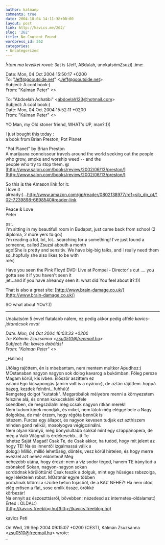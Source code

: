 ```yaml
---
author: kalmanp
comments: true
date: 2004-10-04 14:11:38+00:00
layout: post
link: http://kavics.me/262/
slug: '262'
title: No Content Found
wordpress_id: 262
categories:
- Uncategorized
---
```


_Írtam ma levelket rovat:_ 3at is (Jeff, ABdulah, unokatsómZsuzi)..íme:




Date: Mon, 04 Oct 2004 15:50:17 +0200  
To: "[Jeff@gooutside.net](mailto:Jeff@gooutside.net)" <[Jeff@gooutside.net](mailto:Jeff@gooutside.net)>  
Subject: A cool book:)  
From: "Kalman Peter" <>




To: "Abdoelah Achatibi" <[abdoelah123@hotmail.com](mailto:abdoelah123@hotmail.com)>  
Subject: A cool book:)  
Date: Mon, 04 Oct 2004 15:52:11 +0200  
From: "Kalman Peter" <>




YO Man, my Old stoner friend, WHAT's UP, man?:)))  
  
I just bought this today :  
a book from Brian Preston, Pot Planet   
  
"Pot Planet" by Brian Preston  
A marijuana connoisseur travels around the world seeking out the people who grow, smoke and worship weed -- and the   
people who try to stop them. @ [http://www.salon.com/books/review/2002/06/13/preston/](http://www.salon.com/books/review/2002/06/13/preston/)  
  
So this is the Amason link for it:  
I love it already:)...http://www.amazon.com/gp/reader/0802138977/ref=sib_dp_pt/102-7239898-6698540#reader-link  
  
Peace & Love   
Peter  
  
ps:.  
I'm sitting in my beautifull room in Budapst, just came back from school (2 diploma, 2 more yers to go:)  
I'm reading a lot, lot, lot...searching for a something! I've just found a someone, called Zsuzsi abouth a month   
ago!She is pretty and sensitiv. We have big-big talks, and I really need them so..hopfully she also likes to be with   
me:)  
  
Have you seen the Pink Floyd DVD: Live at Pompei - Director's cut .... you gotta see it if you haven't seen it   
jet...and if you have alreandy seen it: what did You feel about it?:)))  
  
  
That is also a great site: [http://www.brain-damage.co.uk/](http://www.brain-damage.co.uk/)  
  
SO what about YOu?:))




--------------------------------------------------------------------------------------------------------------------------------------------------------------------




Unakatsóm 5 évvel fiatalabb nálem, ez pedig akkor pedig afféle _kavics- jótanácsok rovat_




_Date: Mon, 04 Oct 2004 16:03:33 +0200  
To: Kálmán Zsuzsanna <[zsu0510@freemail.hu](mailto:zsu0510@freemail.hu)>  
Subject: Re: kavics dobálás!  
From: "Kalman Peter" <>_




_Halihó:)  
  
Utólag rajöttem, én is mbebantam, nem mentem multkor Apudhoz:(  
MOstanaban nagyon nagyon sok dolog kavarog a bukómban. Főleg persze Magam körül, kis ívben. Először aszittem ez   
valami Ego kicsapongás (amim volt is a nyáron:), de aztán rájöttem..hoppá bazeg, kezdek felnőni...fuhhúú!  
Remgeteg dolgot "kutatok". Megpróbálok mélyebre menni a környezetem felszíne alá, és onnan kukucskálni kifele   
csendben, de megszólalni még ccsak nagyon ritkán merek!  
Nem tudom kinek mondjak, és miket, nem látok még eléggé bele a Nagy dolgokba, de már érzem, hogy régóta bennük is   
létezem. Furcsa egy állapot, és nagyon kevesen tudjak ezt azthiszem minden gond nélkül, mosolyogva végigcsinálni.   
Nem olyan könnyű, még bonyolultabb sokkal mint egy szappanopera, de még a Való Világnál is érdekesebb...itt Te   
lehetsz Saját Magad! Csak Te, de Csak akkor, ha tudod, hogy mit jelent az hogy TE! Na és innentől izgalmassá válik a   
dolog:) Millió, millió lehetőség, döntés, vesz körül hirtelen, és hogy merre evezzél azt nehéz eldönteni! Még   
nehezebb utána, hogy érezd: nem a víz sodor téged, hanem TE irányítod a csónakot! Sokan, nagyon-nagyon sokan   
sordódnak körülöttünk! Csak teszik a dolguk, mint egy hűséges rabszolga, egy lélektelen robot. MOstmár egyre többen   
próbálnak kitörni a szürke beton tojásból, de a KiÚt NEHÉZ! Ha nem ütöd elég erősen a flat, sose omlik össze, örökké   
körbezár!  
Na ennyit az észoszttásről, bővebben: nézedesd az internetes-oldalamat:) Érted : OLDAL:)  
[http://kavics.freeblog.hu](http://kavics.freeblog.hu)  
  
kavics Peti   
  
On Wed, 29 Sep 2004 09:15:07 +0200 (CEST), Kálmán Zsuzsanna <[zsu0510@freemail.hu](mailto:zsu0510@freemail.hu)> wrote:  
_




